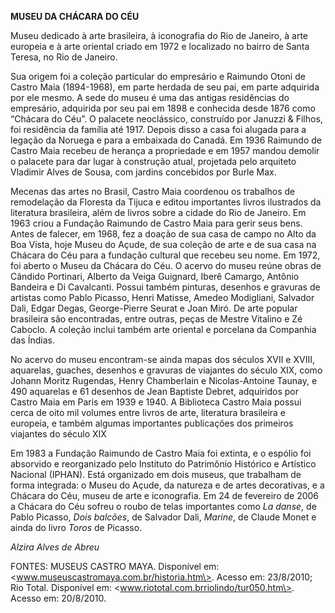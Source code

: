 **MUSEU DA CHÁCARA DO CÉU**

Museu dedicado à arte brasileira, à iconografia do Rio de Janeiro, à
arte europeia e à arte oriental criado em 1972 e localizado no bairro de
Santa Teresa, no Rio de Janeiro.

Sua origem foi a coleção particular do empresário e Raimundo Otoni de
Castro Maia (1894-1968), em parte herdada de seu pai, em parte adquirida
por ele mesmo. A sede do museu é uma das antigas residências do
empresário, adquirida por seu pai em 1898 e conhecida desde 1876 como
“Chácara do Céu”. O palacete neoclássico, construído por Januzzi &
Filhos, foi residência da família até 1917. Depois disso a casa foi
alugada para a legação da Noruega e para a embaixada do Canadá. Em 1936
Raimundo de Castro Maia recebeu de herança a propriedade e em 1957
mandou demolir o palacete para dar lugar à construção atual, projetada
pelo arquiteto Vladimir Alves de Sousa, com jardins concebidos por Burle
Max.

Mecenas das artes no Brasil, Castro Maia coordenou os trabalhos de
remodelação da Floresta da Tijuca e editou importantes livros ilustrados
da literatura brasileira, além de livros sobre a cidade do Rio de
Janeiro. Em 1963 criou a Fundação Raimundo de Castro Maia para gerir
seus bens. Antes de falecer, em 1968, fez a doação de sua casa de campo
no Alto da Boa Vista, hoje Museu do Açude, de sua coleção de arte e de
sua casa na Chácara do Céu para a fundação cultural que recebeu seu
nome. Em 1972, foi aberto o Museu da Chácara do Céu. O acervo do museu
reúne obras de Cândido Portinari, Alberto da Veiga Guignard, Iberê
Camargo, Antônio Bandeira e Di Cavalcanti. Possui também pinturas,
desenhos e gravuras de artistas como Pablo Picasso, Henri Matisse,
Amedeo Modigliani, Salvador Dali, Edgar Degas, George-Pierre Seurat e
Joan Miró. De arte popular brasileira são encontradas, entre outras,
peças de Mestre Vitalino e Zé Caboclo. A coleção inclui também arte
oriental e porcelana da Companhia das Índias.

No acervo do museu encontram-se ainda mapas dos séculos XVII e XVIII,
aquarelas, guaches, desenhos e gravuras de viajantes do século XIX, como
Johann Moritz Rugendas, Henry Chamberlain e Nicolas-Antoine Taunay, e
490 aquarelas e 61 desenhos de Jean Baptiste Debret, adquiridos por
Castro Maia em Paris em 1939 e 1940. A Biblioteca Castro Maia possui
cerca de oito mil volumes entre livros de arte, literatura brasileira e
europeia, e também algumas importantes publicações dos primeiros
viajantes do século XIX

Em 1983 a Fundação Raimundo de Castro Maia foi extinta, e o espólio foi
absorvido e reorganizado pelo Instituto do Patrimônio Histórico e
Artístico Nacional (IPHAN). Está organizado em dois museus, que
trabalham de forma integrada: o Museu do Açude, da natureza e de artes
decorativas, e a Chácara do Céu, museu de arte e iconografia. Em 24 de
fevereiro de 2006 a Chácara do Céu sofreu o roubo de telas importantes
como *La danse*, de Pablo Picasso, *Dois balcões*, de Salvador Dali,
*Marine*, de Claude Monet e ainda do livro *Toros* de Picasso.

*Alzira Alves de Abreu*

FONTES: MUSEUS CASTRO MAYA. Disponível em:
\<www.museuscastromaya.com.br/historia.htm\>. Acesso em: 23/8/2010; Rio
Total. Disponível em: \<www.riototal.com.brriolindo/tur050.htm\>. Acesso
em: 20/8/2010.
